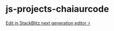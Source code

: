 # js-projects-chaiaurcode

[Edit in StackBlitz next generation editor ⚡️](https://stackblitz.com/~/github.com/paglaghoda/js-projects-chaiaurcode)